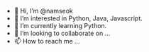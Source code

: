 - 👋 Hi, I’m @namseok
- 👀 I’m interested in Python, Java, Javascript.
- 🌱 I’m currently learning Python.
- 💞️ I’m looking to collaborate on ...
- 📫 How to reach me ...

<!---
namsuk/namsuk is a ✨ special ✨ repository because its `README.md` (this file) appears on your GitHub profile.
You can click the Preview link to take a look at your changes.
--->
